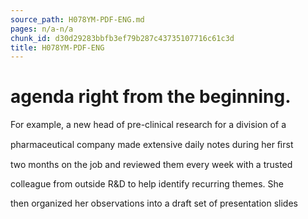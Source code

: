 ```yaml
---
source_path: H078YM-PDF-ENG.md
pages: n/a-n/a
chunk_id: d30d29283bbfb3ef79b287c43735107716c61c3d
title: H078YM-PDF-ENG
---
```

# agenda right from the beginning.

For example, a new head of pre-clinical research for a division of a

pharmaceutical company made extensive daily notes during her ﬁrst

two months on the job and reviewed them every week with a trusted

colleague from outside R&D to help identify recurring themes. She

then organized her observations into a draft set of presentation slides
